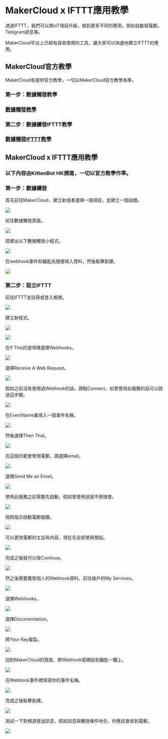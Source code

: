 # MakerCloud x IFTTT應用教學

透過IFTTT，我們可以將IoT項目升級，做到更多不同的應用，例如自動發電郵，Telegram訊息等。

MakerCloud平台上已經有容易使用的工具，讓大家可以快速地建立IFTTT的應用。

## MakerCloud官方教學

MakerCloud有提供官方教學，一切以MakerCloud官方教學為準。

### 第一步：數據觸發教學

### [數據觸發教學](https://learn.makercloud.io/en/latest/ch9_event_trigger/event_trigger/smartrack_ET/)

### 第二步：數據續發IFTTT教學

### [數據觸發IFTTT教學](https://learn.makercloud.io/en/latest/ch9_event_trigger/ifttt/smartrack_IFTTT/)

## MakerCloud x IFTTT應用教學

### 以下內容由KittenBot HK撰寫，一切以官方教學作準。

### 第一步：數據續發

首先前往MakerCloud，建立新或者選擇一個項目，並建立一個話題。

![](./images/mc1.png)

前往數據觸發頁面。

![](./images/mc2.png)

搭建出以下數據觸發小程式。

![](./images/mc3.png)

在webhook事件和鑰匙先隨便填入資料，然後點擊創建。

![](./images/mc4.png)

### 第二步：設立IFTTT

前往IFTTT並註冊或登入帳號。

![](./images/mc5.png)

建立新程式。

![](./images/mc6.png)

![](./images/mc7.png)

在If This的選項裡選擇Webhooks。

![](./images/mc8.png)

選擇Receive A Web Request。

![](./images/mc9.png)

假如之前沒有使用過Webhook的話，請點Connect。如曾使用此服務的話可以跳過這步驟。

![](./images/mc10.png)

在EventName裏填入一個事件名稱。

![](./images/mc11.png)

然後選擇Then That。

![](./images/mc12.png)

在這個示範會使用電郵，請選擇email。

![](./images/mc13.png)

選擇Send Me an Email。

![](./images/mc14.png)

使用此服務之前需要先啟動，假如曾使用過就不用理會。

![](./images/mc15.png)

按照指示啟動電郵服務。

![](./images/MC16.png)

可以更改電郵的主旨和內容，現在先全部使用預設。

![](./images/mc17.png)

完成之後就可以按Continue。

![](./images/mc18.png)

然之後需要獲取個人的Webhook資料。前往帳戶的My Services。

![](./images/mc19.png)

選擇Webhooks。

![](./images/mc20.png)

選擇Documentation。

![](./images/mc21.png)

將Your Key複製。

![](./images/mc22.png)

回到MakerCloud的頁面，將Webhook密碼貼到鑰匙一欄上。

![](./images/mc23.png)

在Webhook事件裡填寫你的事件名稱。

![](./images/mc24.png)

完成之後點擊創建。

![](./images/mc25.png)

測試一下對頻道發送訊息，假如訊息與觸發條件吻合，你應該會收到電郵。

![](./images/mc26.png)